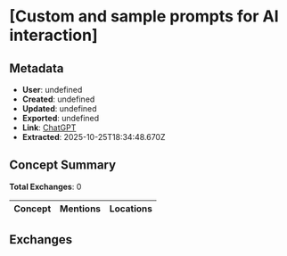 # \[Custom and sample prompts for AI interaction\]

## Metadata

- **User**: undefined
- **Created**: undefined
- **Updated**: undefined
- **Exported**: undefined
- **Link**: [ChatGPT](undefined)
- **Extracted**: 2025-10-25T18:34:48.670Z

## Concept Summary

**Total Exchanges**: 0

| Concept | Mentions | Locations |
|---------|----------|----------|

## Exchanges

